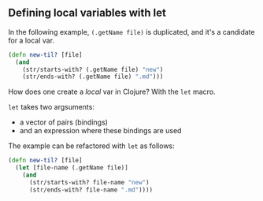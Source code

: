 ## Defining local variables with let 

In the following example, `(.getName file)` is
duplicated, and it's a candidate for a local var.

```clojure
(defn new-til? [file]
  (and
    (str/starts-with? (.getName file) "new")
    (str/ends-with? (.getName file) ".md")))
```

How does one create a _local_ var in Clojure? With the `let` macro. 

`let` takes two argsuments: 
- a vector of pairs (bindings)
- and an expression where these bindings are used

The example can be refactored with `let` as follows:

```clojure
(defn new-til? [file]
  (let [file-name (.getName file)]
    (and
      (str/starts-with? file-name "new")
      (str/ends-with? file-name ".md"))))
```